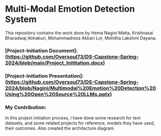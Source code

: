 # Multi-Modal Emotion Detection System

This repository contains the work done by Hema Nagini Matta, Krishnasai Bharadwaj Atmakuri, Mohammadreza Akbari Lor, Mohitha Lakshmi Dayana.

### [Project-Initiation Document]: (https://github.com/Oversoul73/DS-Capstone-Spring-2024/blob/main/Project_Inititation.docx)

### [Project-Initiation Presentation]: (https://github.com/Oversoul73/DS-Capstone-Spring-2024/blob/Nagini/Multimodal%20Emotion%20Detection%20Using%20Open%20Source%20LLMs.pptx)

### My Contribution:
In this project initiation process, I have done some research for text datasets, and some related projects for reference, models they have used, their outcomes. Also created the architecture diagram.
